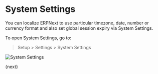 # System Settings

You can localize ERPNext to use particular timezone, date, number or currency format and also set global session expiry via System Settings.

To open System Settings, go to:

> Setup > Settings > System Settings

<img class="screenshot" alt="System Settings" src="/assets/manual_erpnext_com/img/setup/settings/system-settings.png">

{next}
